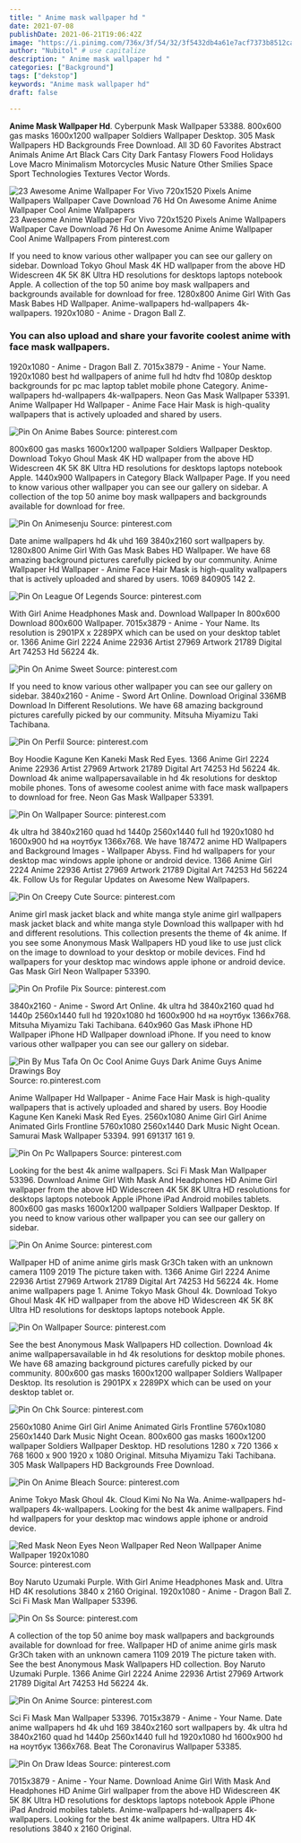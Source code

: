 ```yaml
---
title: " Anime mask wallpaper hd "
date: 2021-07-08
publishDate: 2021-06-21T19:06:42Z
image: "https://i.pinimg.com/736x/3f/54/32/3f5432db4a61e7acf7373b8512ca28d2.jpg"
author: "Nubitol" # use capitalize
description: " Anime mask wallpaper hd "
categories: ["Background"]
tags: ["dekstop"]
keywords: "Anime mask wallpaper hd"
draft: false

---
```



**Anime Mask Wallpaper Hd**. Cyberpunk Mask Wallpaper 53388. 800x600 gas masks 1600x1200 wallpaper Soldiers Wallpaper Desktop. 305 Mask Wallpapers HD Backgrounds Free Download. All 3D 60 Favorites Abstract Animals Anime Art Black Cars City Dark Fantasy Flowers Food Holidays Love Macro Minimalism Motorcycles Music Nature Other Smilies Space Sport Technologies Textures Vector Words.

![23 Awesome Anime Wallpaper For Vivo 720x1520 Pixels Anime Wallpapers Wallpaper Cave Download 76 Hd On Awesome Anime Anime Wallpaper Cool Anime Wallpapers](https://i.pinimg.com/736x/05/fd/8d/05fd8d42a5e65c5daa89a772d7ab9bf9.jpg "23 Awesome Anime Wallpaper For Vivo 720x1520 Pixels Anime Wallpapers Wallpaper Cave Download 76 Hd On Awesome Anime Anime Wallpaper Cool Anime Wallpapers")
23 Awesome Anime Wallpaper For Vivo 720x1520 Pixels Anime Wallpapers Wallpaper Cave Download 76 Hd On Awesome Anime Anime Wallpaper Cool Anime Wallpapers From pinterest.com


If you need to know various other wallpaper you can see our gallery on sidebar. Download Tokyo Ghoul Mask 4K HD wallpaper from the above HD Widescreen 4K 5K 8K Ultra HD resolutions for desktops laptops notebook Apple. A collection of the top 50 anime boy mask wallpapers and backgrounds available for download for free. 1280x800 Anime Girl With Gas Mask Babes HD Wallpaper. Anime-wallpapers hd-wallpapers 4k-wallpapers. 1920x1080 - Anime - Dragon Ball Z.

### You can also upload and share your favorite coolest anime with face mask wallpapers.

1920x1080 - Anime - Dragon Ball Z. 7015x3879 - Anime - Your Name. 1920x1080 best hd wallpapers of anime full hd hdtv fhd 1080p desktop backgrounds for pc mac laptop tablet mobile phone Category. Anime-wallpapers hd-wallpapers 4k-wallpapers. Neon Gas Mask Wallpaper 53391. Anime Wallpaper Hd Wallpaper - Anime Face Hair Mask is high-quality wallpapers that is actively uploaded and shared by users.


![Pin On Anime Babes](https://i.pinimg.com/originals/94/53/c7/9453c7101c9850f0c411121843f3b971.jpg "Pin On Anime Babes")
Source: pinterest.com

800x600 gas masks 1600x1200 wallpaper Soldiers Wallpaper Desktop. Download Tokyo Ghoul Mask 4K HD wallpaper from the above HD Widescreen 4K 5K 8K Ultra HD resolutions for desktops laptops notebook Apple. 1440x900 Wallpapers in Category Black Wallpaper Page. If you need to know various other wallpaper you can see our gallery on sidebar. A collection of the top 50 anime boy mask wallpapers and backgrounds available for download for free.

![Pin On Animesenju](https://i.pinimg.com/originals/9e/cf/28/9ecf289e43ad9e7865f242dfae111a8b.jpg "Pin On Animesenju")
Source: pinterest.com

Date anime wallpapers hd 4k uhd 169 3840x2160 sort wallpapers by. 1280x800 Anime Girl With Gas Mask Babes HD Wallpaper. We have 68 amazing background pictures carefully picked by our community. Anime Wallpaper Hd Wallpaper - Anime Face Hair Mask is high-quality wallpapers that is actively uploaded and shared by users. 1069 840905 142 2.

![Pin On League Of Legends](https://i.pinimg.com/originals/b7/7e/e3/b77ee3f2491a2d0f8698479ad196a205.jpg "Pin On League Of Legends")
Source: pinterest.com

With Girl Anime Headphones Mask and. Download Wallpaper In 800x600 Download 800x600 Wallpaper. 7015x3879 - Anime - Your Name. Its resolution is 2901PX x 2289PX which can be used on your desktop tablet or. 1366 Anime Girl 2224 Anime 22936 Artist 27969 Artwork 21789 Digital Art 74253 Hd 56224 4k.

![Pin On Anime Sweet](https://i.pinimg.com/736x/24/d5/e1/24d5e19374c5df1c5ae254ef4c61c925.jpg "Pin On Anime Sweet")
Source: pinterest.com

If you need to know various other wallpaper you can see our gallery on sidebar. 3840x2160 - Anime - Sword Art Online. Download Original 336MB Download In Different Resolutions. We have 68 amazing background pictures carefully picked by our community. Mitsuha Miyamizu Taki Tachibana.

![Pin On Perfil](https://i.pinimg.com/originals/15/a4/65/15a465ccc00f178f6b252ee002f0c465.jpg "Pin On Perfil")
Source: pinterest.com

Boy Hoodie Kagune Ken Kaneki Mask Red Eyes. 1366 Anime Girl 2224 Anime 22936 Artist 27969 Artwork 21789 Digital Art 74253 Hd 56224 4k. Download 4k anime wallpapersavailable in hd 4k resolutions for desktop mobile phones. Tons of awesome coolest anime with face mask wallpapers to download for free. Neon Gas Mask Wallpaper 53391.

![Pin On Wallpaper](https://i.pinimg.com/originals/d4/ad/c8/d4adc84dbebd965555736f8f91d40c15.jpg "Pin On Wallpaper")
Source: pinterest.com

4k ultra hd 3840x2160 quad hd 1440p 2560x1440 full hd 1920x1080 hd 1600x900 hd на ноутбук 1366x768. We have 187472 anime HD Wallpapers and Background Images - Wallpaper Abyss. Find hd wallpapers for your desktop mac windows apple iphone or android device. 1366 Anime Girl 2224 Anime 22936 Artist 27969 Artwork 21789 Digital Art 74253 Hd 56224 4k. Follow Us for Regular Updates on Awesome New Wallpapers.

![Pin On Creepy Cute](https://i.pinimg.com/originals/67/9b/b0/679bb07ce6f6cf767dfce7dd72507dbd.jpg "Pin On Creepy Cute")
Source: pinterest.com

Anime girl mask jacket black and white manga style anime girl wallpapers mask jacket black and white manga style Download this wallpaper with hd and different resolutions. This collection presents the theme of 4k anime. If you see some Anonymous Mask Wallpapers HD youd like to use just click on the image to download to your desktop or mobile devices. Find hd wallpapers for your desktop mac windows apple iphone or android device. Gas Mask Girl Neon Wallpaper 53390.

![Pin On Profile Pix](https://i.pinimg.com/originals/31/9b/17/319b17835ca93852a4a24224d9887b34.png "Pin On Profile Pix")
Source: pinterest.com

3840x2160 - Anime - Sword Art Online. 4k ultra hd 3840x2160 quad hd 1440p 2560x1440 full hd 1920x1080 hd 1600x900 hd на ноутбук 1366x768. Mitsuha Miyamizu Taki Tachibana. 640x960 Gas Mask iPhone HD Wallpaper iPhone HD Wallpaper download iPhone. If you need to know various other wallpaper you can see our gallery on sidebar.

![Pin By Mus Tafa On Oc Cool Anime Guys Dark Anime Guys Anime Drawings Boy](https://i.pinimg.com/originals/11/6d/5a/116d5aa92c020a8c2cb4807b0f0a6684.jpg "Pin By Mus Tafa On Oc Cool Anime Guys Dark Anime Guys Anime Drawings Boy")
Source: ro.pinterest.com

Anime Wallpaper Hd Wallpaper - Anime Face Hair Mask is high-quality wallpapers that is actively uploaded and shared by users. Boy Hoodie Kagune Ken Kaneki Mask Red Eyes. 2560x1080 Anime Girl Girl Anime Animated Girls Frontline 5760x1080 2560x1440 Dark Music Night Ocean. Samurai Mask Wallpaper 53394. 991 691317 161 9.

![Pin On Pc Wallpapers](https://i.pinimg.com/originals/51/a9/36/51a936a319c8bad66763f289267e9736.jpg "Pin On Pc Wallpapers")
Source: pinterest.com

Looking for the best 4k anime wallpapers. Sci Fi Mask Man Wallpaper 53396. Download Anime Girl With Mask And Headphones HD Anime Girl wallpaper from the above HD Widescreen 4K 5K 8K Ultra HD resolutions for desktops laptops notebook Apple iPhone iPad Android mobiles tablets. 800x600 gas masks 1600x1200 wallpaper Soldiers Wallpaper Desktop. If you need to know various other wallpaper you can see our gallery on sidebar.

![Pin On Anime](https://i.pinimg.com/474x/06/f2/52/06f252e42157eaea6e7f4e932be6bdcd.jpg "Pin On Anime")
Source: pinterest.com

Wallpaper HD of anime anime girls mask Gr3Ch taken with an unknown camera 1109 2019 The picture taken with. 1366 Anime Girl 2224 Anime 22936 Artist 27969 Artwork 21789 Digital Art 74253 Hd 56224 4k. Home anime wallpapers page 1. Anime Tokyo Mask Ghoul 4k. Download Tokyo Ghoul Mask 4K HD wallpaper from the above HD Widescreen 4K 5K 8K Ultra HD resolutions for desktops laptops notebook Apple.

![Pin On Wallpaper](https://i.pinimg.com/originals/25/d0/73/25d073ce8c9cca78885cddcacf205c85.jpg "Pin On Wallpaper")
Source: pinterest.com

See the best Anonymous Mask Wallpapers HD collection. Download 4k anime wallpapersavailable in hd 4k resolutions for desktop mobile phones. We have 68 amazing background pictures carefully picked by our community. 800x600 gas masks 1600x1200 wallpaper Soldiers Wallpaper Desktop. Its resolution is 2901PX x 2289PX which can be used on your desktop tablet or.

![Pin On Chk](https://i.pinimg.com/originals/94/68/98/9468986f957af23740dc3646308f8f53.jpg "Pin On Chk")
Source: pinterest.com

2560x1080 Anime Girl Girl Anime Animated Girls Frontline 5760x1080 2560x1440 Dark Music Night Ocean. 800x600 gas masks 1600x1200 wallpaper Soldiers Wallpaper Desktop. HD resolutions 1280 x 720 1366 x 768 1600 x 900 1920 x 1080 Original. Mitsuha Miyamizu Taki Tachibana. 305 Mask Wallpapers HD Backgrounds Free Download.

![Pin On Anime Bleach](https://i.pinimg.com/originals/58/ea/ca/58eacac66d61901f8e6632929aed46b7.jpg "Pin On Anime Bleach")
Source: pinterest.com

Anime Tokyo Mask Ghoul 4k. Cloud Kimi No Na Wa. Anime-wallpapers hd-wallpapers 4k-wallpapers. Looking for the best 4k anime wallpapers. Find hd wallpapers for your desktop mac windows apple iphone or android device.

![Red Mask Neon Eyes Neon Wallpaper Red Neon Wallpaper Anime Wallpaper 1920x1080](https://i.pinimg.com/originals/b8/2a/fa/b82afac37b6d2405585c69ccf13ee921.jpg "Red Mask Neon Eyes Neon Wallpaper Red Neon Wallpaper Anime Wallpaper 1920x1080")
Source: pinterest.com

Boy Naruto Uzumaki Purple. With Girl Anime Headphones Mask and. Ultra HD 4K resolutions 3840 x 2160 Original. 1920x1080 - Anime - Dragon Ball Z. Sci Fi Mask Man Wallpaper 53396.

![Pin On Ss](https://i.pinimg.com/originals/27/b9/4c/27b94cda86a628ceb024692eeb21f024.jpg "Pin On Ss")
Source: pinterest.com

A collection of the top 50 anime boy mask wallpapers and backgrounds available for download for free. Wallpaper HD of anime anime girls mask Gr3Ch taken with an unknown camera 1109 2019 The picture taken with. See the best Anonymous Mask Wallpapers HD collection. Boy Naruto Uzumaki Purple. 1366 Anime Girl 2224 Anime 22936 Artist 27969 Artwork 21789 Digital Art 74253 Hd 56224 4k.

![Pin On Anime](https://i.pinimg.com/736x/ff/34/23/ff34236b0cafa8d5db6f893886ef7300.jpg "Pin On Anime")
Source: pinterest.com

Sci Fi Mask Man Wallpaper 53396. 7015x3879 - Anime - Your Name. Date anime wallpapers hd 4k uhd 169 3840x2160 sort wallpapers by. 4k ultra hd 3840x2160 quad hd 1440p 2560x1440 full hd 1920x1080 hd 1600x900 hd на ноутбук 1366x768. Beat The Coronavirus Wallpaper 53385.

![Pin On Draw Ideas](https://i.pinimg.com/736x/3f/54/32/3f5432db4a61e7acf7373b8512ca28d2.jpg "Pin On Draw Ideas")
Source: pinterest.com

7015x3879 - Anime - Your Name. Download Anime Girl With Mask And Headphones HD Anime Girl wallpaper from the above HD Widescreen 4K 5K 8K Ultra HD resolutions for desktops laptops notebook Apple iPhone iPad Android mobiles tablets. Anime-wallpapers hd-wallpapers 4k-wallpapers. Looking for the best 4k anime wallpapers. Ultra HD 4K resolutions 3840 x 2160 Original.

